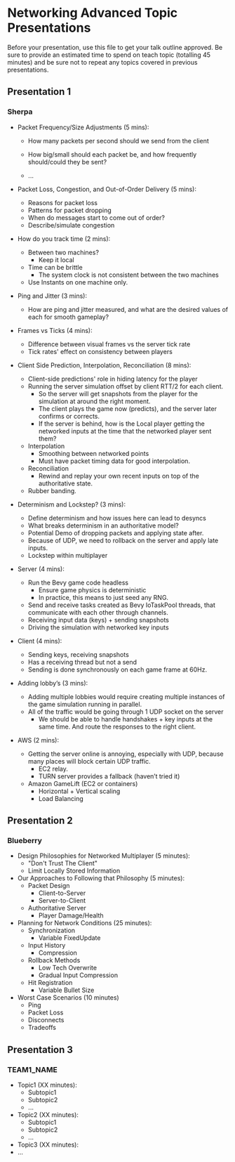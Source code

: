# Networking Advanced Topic Presentations

Before your presentation, use this file to get your talk outline approved. Be
sure to provide an estimated time to spend on teach topic (totalling 45 minutes)
and be sure not to repeat any topics covered in previous presentations.

## Presentation 1
### Sherpa

- Packet Frequency/Size Adjustments (5 mins):
  - How many packets per second should we send from the client 
  - How big/small should each packet be, and how frequently should/could they be sent?

  - ...
- Packet Loss, Congestion, and Out-of-Order Delivery (5 mins):
  - Reasons for packet loss
  - Patterns for packet dropping
  - When do messages start to come out of order?
  - Describe/simulate congestion

- How do you track time (2 mins):
  - Between two machines?
    - Keep it local
  - Time can be brittle
    - The system clock is not consistent between the two machines
  - Use Instants on one machine only.

- Ping and Jitter (3 mins):
  - How are ping and jitter measured, and what are the desired values of each for smooth gameplay?

- Frames vs Ticks (4 mins): 
  - Difference between visual frames vs the server tick rate
  - Tick rates' effect on consistency between players

- Client Side Prediction, Interpolation, Reconciliation (8 mins): 
  - Client-side predictions' role in hiding latency for the player
  - Running the server simulation offset by client RTT/2 for each client.
    - So the server will get snapshots from the player for the simulation at around the right moment.
    - The client plays the game now (predicts), and the server later confirms or corrects.
    - If the server is behind, how is the Local player getting the networked inputs at the time that the networked player sent them?
  - Interpolation
    - Smoothing between networked points
    - Must have packet timing data for good interpolation.
  - Reconciliation 
    - Rewind and replay your own recent inputs on top of the authoritative state.
  - Rubber banding.

- Determinism and Lockstep? (3 mins):
  - Define determinism and how issues here can lead to desyncs
  - What breaks determinism in an authoritative model?
  - Potential Demo of dropping packets and applying state after.
  - Because of UDP, we need to rollback on the server and apply late inputs.
  - Lockstep within multiplayer

- Server (4 mins):
  - Run the Bevy game code headless
    - Ensure game physics is deterministic 
    - In practice, this means to just seed any RNG.
  - Send and receive tasks created as Bevy IoTaskPool threads, that communicate with each other through channels.
  - Receiving input data (keys) + sending snapshots
  - Driving the simulation with networked key inputs
- Client (4 mins):
  - Sending keys, receiving snapshots
  - Has a receiving thread but not a send
  - Sending is done synchronously on each game frame at 60Hz.
- Adding lobby’s (3 mins):
  - Adding multiple lobbies would require creating multiple instances of the game simulation running in parallel. 
  - All of the traffic would be going through 1 UDP socket on the server
    - We should be able to handle handshakes + key inputs at the same time. And route the responses to the right client.
- AWS (2 mins):
  - Getting the server online is annoying, especially with UDP, because many places will block certain UDP traffic.
    - EC2 relay. 
    - TURN server provides a fallback (haven’t tried it)
  - Amazon GameLift (EC2 or containers)
    - Horizontal + Vertical scaling
    - Load Balancing


## Presentation 2
### Blueberry

- Design Philosophies for Networked Multiplayer (5 minutes):
  - "Don't Trust The Client"   
  - Limit Locally Stored Information
- Our Approaches to Following that Philosophy (5 minutes):
  - Packet Design
    - Client-to-Server
    - Server-to-Client
  - Authoritative Server
  	- Player Damage/Health 
- Planning for Network Conditions (25 minutes):
	- Synchronization
 		- Variable FixedUpdate	
	- Input History
  		- Compression
	- Rollback Methods
 		- Low Tech Overwrite
  		- Gradual Input Compression 
 	- Hit Registration
  		- Variable Bullet Size  	
- Worst Case Scenarios (10 minutes)
  - Ping
  - Packet Loss
  - Disconnects
  - Tradeoffs

## Presentation 3
### TEAM1_NAME

- Topic1 (XX minutes):
  - Subtopic1
  - Subtopic2
  - ...
- Topic2 (XX minutes):
  - Subtopic1
  - Subtopic2
  - ...
- Topic3 (XX minutes):
- ...
